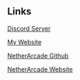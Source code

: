 <html>
  <body>
    <link rel="stylesheet"   
href="https://early.webawesome.com/webawesome@3.0.0-beta.6/dist/styles/webawesome.css" />
<script type="module" src="https://early.webawesome.com/webawesome@3.0.0-beta.6/dist/webawesome.loader.js">    </script>
  </body>
</html>



## Links

[Discord Server](https://discord.gg/wz3ZvfA7kQ)

[My Website](https://vanilama-modded.github.io/VanilamasProfile/)

[NetherArcade Github](https://github.com/netherarcade)

[NetherArcade Website](http://www.netherarcade.qzz.io/)
